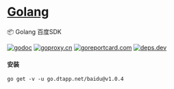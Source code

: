 <h1>
<a href="https://www.dtapp.net/">Golang</a>
</h1>

📦 Golang 百度SDK

[comment]: <> (go)
[![godoc](https://pkg.go.dev/badge/go.dtapp.net/baidu?status.svg)](https://pkg.go.dev/go.dtapp.net/baidu)
[![goproxy.cn](https://goproxy.cn/stats/go.dtapp.net/baidu/badges/download-count.svg)](https://goproxy.cn/stats/go.dtapp.net/baidu)
[![goreportcard.com](https://goreportcard.com/badge/go.dtapp.net/baidu)](https://goreportcard.com/report/go.dtapp.net/baidu)
[![deps.dev](https://img.shields.io/badge/deps-go-red.svg)](https://deps.dev/go/go.dtapp.net%2Fbaidu)

#### 安装

```shell
go get -v -u go.dtapp.net/baidu@v1.0.4
```
